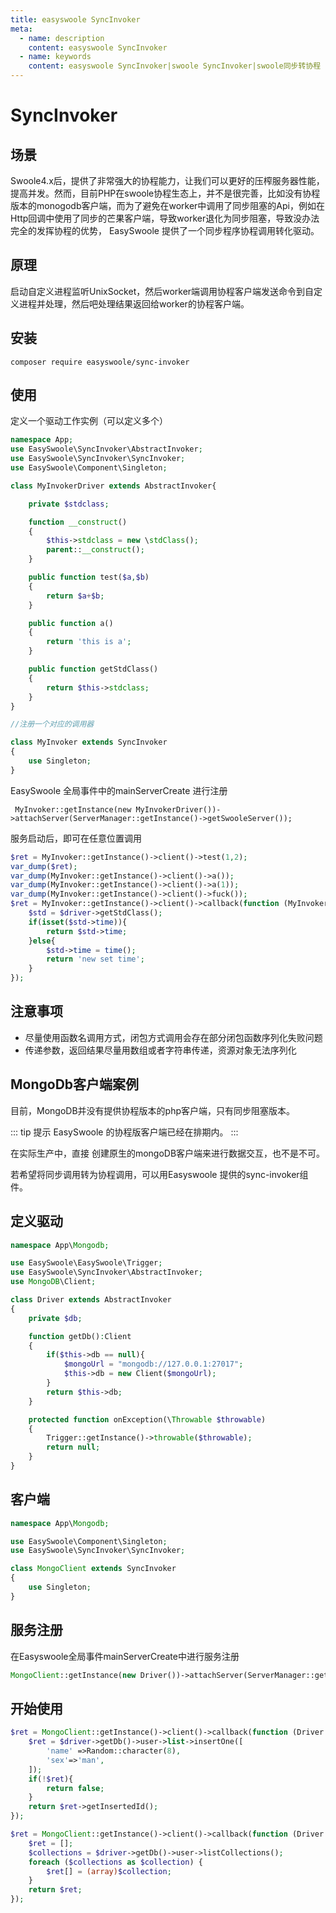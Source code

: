 ```yaml
---
title: easyswoole SyncInvoker
meta:
  - name: description
    content: easyswoole SyncInvoker
  - name: keywords
    content: easyswoole SyncInvoker|swoole SyncInvoker|swoole同步转协程
---
```

# SyncInvoker

## 场景

Swoole4.x后，提供了非常强大的协程能力，让我们可以更好的压榨服务器性能，提高并发。然而，目前PHP在swoole协程生态上，并不是很完善，比如没有协程版本的monogodb客户端，而为了避免在worker中调用了同步阻塞的Api，例如在Http回调中使用了同步的芒果客户端，导致worker退化为同步阻塞，导致没办法完全的发挥协程的优势，
EasySwoole 提供了一个同步程序协程调用转化驱动。

## 原理

启动自定义进程监听UnixSocket，然后worker端调用协程客户端发送命令到自定义进程并处理，然后吧处理结果返回给worker的协程客户端。

## 安装

```
composer require easyswoole/sync-invoker
```

## 使用

定义一个驱动工作实例（可以定义多个）

```php
namespace App;
use EasySwoole\SyncInvoker\AbstractInvoker;
use EasySwoole\SyncInvoker\SyncInvoker;
use EasySwoole\Component\Singleton;

class MyInvokerDriver extends AbstractInvoker{

    private $stdclass;

    function __construct()
    {
        $this->stdclass = new \stdClass();
        parent::__construct();
    }

    public function test($a,$b)
    {
        return $a+$b;
    }

    public function a()
    {
        return 'this is a';
    }

    public function getStdClass()
    {
        return $this->stdclass;
    }
}

//注册一个对应的调用器

class MyInvoker extends SyncInvoker
{
    use Singleton;
}
```

EasySwoole 全局事件中的mainServerCreate 进行注册
```
 MyInvoker::getInstance(new MyInvokerDriver())->attachServer(ServerManager::getInstance()->getSwooleServer());
```

服务启动后，即可在任意位置调用
```php
$ret = MyInvoker::getInstance()->client()->test(1,2);
var_dump($ret);
var_dump(MyInvoker::getInstance()->client()->a());
var_dump(MyInvoker::getInstance()->client()->a(1));
var_dump(MyInvoker::getInstance()->client()->fuck());
$ret = MyInvoker::getInstance()->client()->callback(function (MyInvokerDriver $driver){
    $std = $driver->getStdClass();
    if(isset($std->time)){
        return $std->time;
    }else{
        $std->time = time();
        return 'new set time';
    }
});
```

## 注意事项

- 尽量使用函数名调用方式，闭包方式调用会存在部分闭包函数序列化失败问题
- 传递参数，返回结果尽量用数组或者字符串传递，资源对象无法序列化



## MongoDb客户端案例

目前，MongoDB并没有提供协程版本的php客户端，只有同步阻塞版本。

::: tip 提示
EasySwoole 的协程版客户端已经在排期内。
:::

在实际生产中，直接 创建原生的mongoDB客户端来进行数据交互，也不是不可。

若希望将同步调用转为协程调用，可以用Easyswoole 提供的sync-invoker组件。

## 定义驱动

```php
namespace App\Mongodb;

use EasySwoole\EasySwoole\Trigger;
use EasySwoole\SyncInvoker\AbstractInvoker;
use MongoDB\Client;

class Driver extends AbstractInvoker
{
    private $db;

    function getDb():Client
    {
        if($this->db == null){
            $mongoUrl = "mongodb://127.0.0.1:27017";
            $this->db = new Client($mongoUrl);
        }
        return $this->db;
    }

    protected function onException(\Throwable $throwable)
    {
        Trigger::getInstance()->throwable($throwable);
        return null;
    }
}
```

## 客户端
```php
namespace App\Mongodb;

use EasySwoole\Component\Singleton;
use EasySwoole\SyncInvoker\SyncInvoker;

class MongoClient extends SyncInvoker
{
    use Singleton;
}
```

## 服务注册

在Easyswoole全局事件mainServerCreate中进行服务注册

```php
MongoClient::getInstance(new Driver())->attachServer(ServerManager::getInstance()->getSwooleServer());
```

## 开始使用

```php
$ret = MongoClient::getInstance()->client()->callback(function (Driver $driver){
    $ret = $driver->getDb()->user->list->insertOne([
        'name' =>Random::character(8),
        'sex'=>'man',
    ]);
    if(!$ret){
        return false;
    }
    return $ret->getInsertedId();
});

$ret = MongoClient::getInstance()->client()->callback(function (Driver $driver){
    $ret = [];
    $collections = $driver->getDb()->user->listCollections();
    foreach ($collections as $collection) {
        $ret[] = (array)$collection;
    }
    return $ret;
});
```

